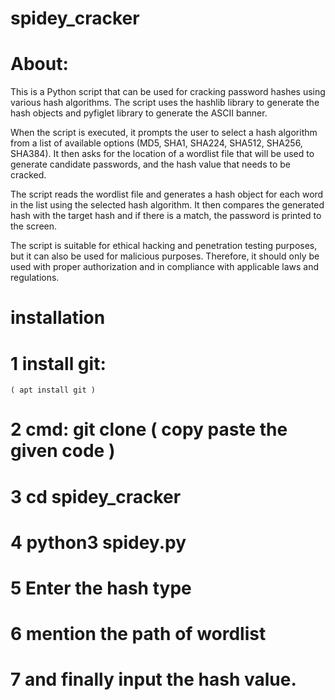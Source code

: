 # spidey_cracker

# About:

This is a Python script that can be used for cracking password hashes using various hash algorithms. The script uses the hashlib library to generate the hash objects and pyfiglet library to generate the ASCII banner.

When the script is executed, it prompts the user to select a hash algorithm from a list of available options (MD5, SHA1, SHA224, SHA512, SHA256, SHA384). It then asks for the location of a wordlist file that will be used to generate candidate passwords, and the hash value that needs to be cracked.

The script reads the wordlist file and generates a hash object for each word in the list using the selected hash algorithm. It then compares the generated hash with the target hash and if there is a match, the password is printed to the screen.

The script is suitable for ethical hacking and penetration testing purposes, but it can also be used for malicious purposes. Therefore, it should only be used with proper authorization and in compliance with applicable laws and regulations.


# installation

# 1 install git:
    ( apt install git )
    
    
    
# 2 cmd: git clone ( copy paste the given code )    

# 3 cd spidey_cracker

# 4 python3 spidey.py

# 5 Enter the hash  type 

# 6 mention the path of wordlist

# 7 and finally input the hash value.
